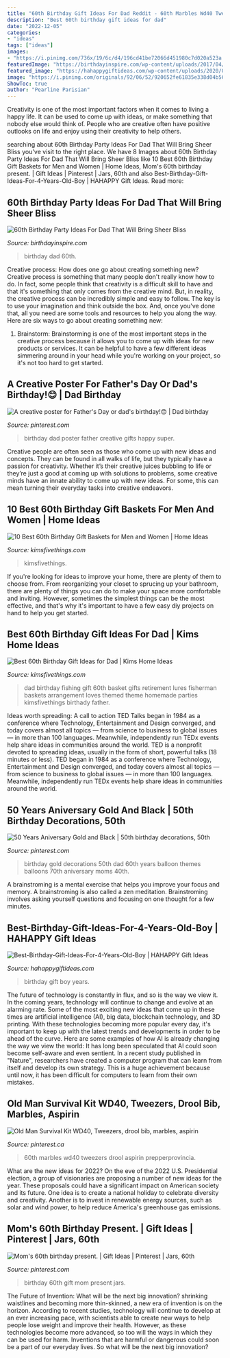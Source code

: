 ```yaml
---
title: "60th Birthday Gift Ideas For Dad Reddit - 60th Marbles Wd40 Tweezers Drool Aspirin Prepperprovincia"
description: "Best 60th birthday gift ideas for dad"
date: "2022-12-05"
categories:
- "ideas"
tags: ["ideas"]
images:
- "https://i.pinimg.com/736x/19/6c/d4/196cd41be72066d451980c7d020a523a.jpg"
featuredImage: "https://birthdayinspire.com/wp-content/uploads/2017/04/60th-birthday-party-ideas-for-dad.png"
featured_image: "https://hahappygiftideas.com/wp-content/uploads/2020/03/Best-Birthday-Gift-Ideas-For-4-Years-Old-Boy.png"
image: "https://i.pinimg.com/originals/92/06/52/920652fe61835e338d04b562a12d7c1e.jpg"
ShowToc: true
author: "Pearline Parisian"
---
```



Creativity is one of the most important factors when it comes to living a happy life. It can be used to come up with ideas, or make something that nobody else would think of. People who are creative often have positive outlooks on life and enjoy using their creativity to help others.

	

		
searching about 60th Birthday Party Ideas For Dad That Will Bring Sheer Bliss you've visit to the right place. We have 8 Images about 60th Birthday Party Ideas For Dad That Will Bring Sheer Bliss like 10 Best 60th Birthday Gift Baskets for Men and Women | Home Ideas, Mom&#039;s 60th birthday present. | Gift Ideas | Pinterest | Jars, 60th and also Best-Birthday-Gift-Ideas-For-4-Years-Old-Boy | HAHAPPY Gift Ideas. Read more:
		
    
## 60th Birthday Party Ideas For Dad That Will Bring Sheer Bliss

<img loading=lazy src="https://birthdayinspire.com/wp-content/uploads/2017/04/60th-birthday-party-ideas-for-dad.png" onerror="this.onerror=null;this.src='https://tse3.mm.bing.net/th?id=OIP.FFnv9dP2dgL00TFt2-yZdwHaFl&amp;pid=15.1';" alt="60th Birthday Party Ideas For Dad That Will Bring Sheer Bliss">

_Source: birthdayinspire.com_

>birthday dad 60th. 

	

Creative process: How does one go about creating something new?
Creative process is something that many people don't really know how to do. In fact, some people think that creativity is a difficult skill to have and that it's something that only comes from the creative mind. But, in reality, the creative process can be incredibly simple and easy to follow. The key is to use your imagination and think outside the box. And, once you've done that, all you need are some tools and resources to help you along the way. Here are six ways to go about creating something new: 
1) Brainstorm: Brainstorming is one of the most important steps in the creative process because it allows you to come up with ideas for new products or services. It can be helpful to have a few different ideas simmering around in your head while you're working on your project, so it's not too hard to get started.

    
## A Creative Poster For Father&#039;s Day Or Dad&#039;s Birthday!😊 | Dad Birthday

<img loading=lazy src="https://i.pinimg.com/736x/ec/6b/45/ec6b456df0538546c13de35f13276f7d--dad-birthday-birthday-gifts.jpg" onerror="this.onerror=null;this.src='https://tse1.mm.bing.net/th?id=OIP.vi41blgLWsY_iVax-5PvOgHaJ3&amp;pid=15.1';" alt="A creative poster for Father&#039;s Day or dad&#039;s birthday!😊 | Dad birthday">

_Source: pinterest.com_

>birthday dad poster father creative gifts happy super. 

	

Creative people are often seen as those who come up with new ideas and concepts. They can be found in all walks of life, but they typically have a passion for creativity. Whether it’s their creative juices bubbling to life or they’re just a good at coming up with solutions to problems, some creative minds have an innate ability to come up with new ideas. For some, this can mean turning their everyday tasks into creative endeavors.

    
## 10 Best 60th Birthday Gift Baskets For Men And Women | Home Ideas

<img loading=lazy src="http://kimsfivethings.com/wp-content/uploads/2020/05/60th-gift-baskets-5-495x1024.jpg" onerror="this.onerror=null;this.src='https://tse3.mm.bing.net/th?id=OIP.QvqZfIRth0isqlhatyjJCQHaPU&amp;pid=15.1';" alt="10 Best 60th Birthday Gift Baskets for Men and Women | Home Ideas">

_Source: kimsfivethings.com_

>kimsfivethings. 

	

If you're looking for ideas to improve your home, there are plenty of them to choose from. From reorganizing your closet to sprucing up your bathroom, there are plenty of things you can do to make your space more comfortable and inviting. However, sometimes the simplest things can be the most effective, and that's why it's important to have a few easy diy projects on hand to help you get started.

    
## Best 60th Birthday Gift Ideas For Dad | Kims Home Ideas

<img loading=lazy src="https://s-media-cache-ak0.pinimg.com/564x/f6/55/f5/f655f54e9423648d2cd287875062d412.jpg" onerror="this.onerror=null;this.src='https://tse2.mm.bing.net/th?id=OIP.7iE9X7baDYgIxwRziHFAiwHaKX&amp;pid=15.1';" alt="Best 60th Birthday Gift Ideas for Dad | Kims Home Ideas">

_Source: kimsfivethings.com_

>dad birthday fishing gift 60th basket gifts retirement lures fisherman baskets arrangement loves themed theme homemade parties kimsfivethings birthady father. 

	

Ideas worth spreading: A call to action
TED Talks began in 1984 as a conference where Technology, Entertainment and Design converged, and today covers almost all topics — from science to business to global issues — in more than 100 languages. Meanwhile, independently run TEDx events help share ideas in communities around the world.
TED is a nonprofit devoted to spreading ideas, usually in the form of short, powerful talks (18 minutes or less). TED began in 1984 as a conference where Technology, Entertainment and Design converged, and today covers almost all topics — from science to business to global issues — in more than 100 languages. Meanwhile, independently run TEDx events help share ideas in communities around the world.

    
## 50 Years Aniversary Gold And Black | 50th Birthday Decorations, 50th

<img loading=lazy src="https://i.pinimg.com/originals/92/06/52/920652fe61835e338d04b562a12d7c1e.jpg" onerror="this.onerror=null;this.src='https://tse2.mm.bing.net/th?id=OIP.ZSZWglOTZwVEyX0-uHzy6AHaIY&amp;pid=15.1';" alt="50 Years Aniversary Gold and Black | 50th birthday decorations, 50th">

_Source: pinterest.com_

>birthday gold decorations 50th dad 60th years balloon themes balloons 70th aniversary moms 40th. 

	

A brainstroming is a mental exercise that helps you improve your focus and memory. A brainstroming is also called a zen meditation. Brainstroming involves asking yourself questions and focusing on one thought for a few minutes.

    
## Best-Birthday-Gift-Ideas-For-4-Years-Old-Boy | HAHAPPY Gift Ideas

<img loading=lazy src="https://hahappygiftideas.com/wp-content/uploads/2020/03/Best-Birthday-Gift-Ideas-For-4-Years-Old-Boy.png" onerror="this.onerror=null;this.src='https://tse4.mm.bing.net/th?id=OIP.GQlTJTZd5DeX9BwsvMi0qAHaLG&amp;pid=15.1';" alt="Best-Birthday-Gift-Ideas-For-4-Years-Old-Boy | HAHAPPY Gift Ideas">

_Source: hahappygiftideas.com_

>birthday gift boy years. 

	

The future of technology is constantly in flux, and so is the way we view it.
In the coming years, technology will continue to change and evolve at an alarming rate. Some of the most exciting new ideas that come up in these times are artificial intelligence (AI), big data, blockchain technology, and 3D printing. With these technologies becoming more popular every day, it's important to keep up with the latest trends and developments in order to be ahead of the curve. Here are some examples of how AI is already changing the way we view the world: 
It has long been speculated that AI could soon become self-aware and even sentient. In a recent study published in "Nature", researchers have created a computer program that can learn from itself and develop its own strategy. This is a huge achievement because until now, it has been difficult for computers to learn from their own mistakes.

    
## Old Man Survival Kit WD40, Tweezers, Drool Bib, Marbles, Aspirin

<img loading=lazy src="https://i.pinimg.com/736x/19/6c/d4/196cd41be72066d451980c7d020a523a.jpg" onerror="this.onerror=null;this.src='https://tse1.mm.bing.net/th?id=OIP._0vYAbfO6NqNt-Edk1SFJAHaNL&amp;pid=15.1';" alt="Old Man Survival Kit WD40, Tweezers, drool bib, marbles, aspirin">

_Source: pinterest.ca_

>60th marbles wd40 tweezers drool aspirin prepperprovincia. 

	

What are the new ideas for 2022?
On the eve of the 2022 U.S. Presidential election, a group of visionaries are proposing a number of new ideas for the year. These proposals could have a significant impact on American society and its future. One idea is to create a national holiday to celebrate diversity and creativity. Another is to invest in renewable energy sources, such as solar and wind power, to help reduce America's greenhouse gas emissions.

    
## Mom&#039;s 60th Birthday Present. | Gift Ideas | Pinterest | Jars, 60th

<img loading=lazy src="https://s-media-cache-ak0.pinimg.com/736x/a5/9d/10/a59d10ed3f87fc9aee122dd9aef9aa6a.jpg" onerror="this.onerror=null;this.src='https://tse3.mm.bing.net/th?id=OIP.2LgY_drdNpGU7prplAkhEwHaJ3&amp;pid=15.1';" alt="Mom&#039;s 60th birthday present. | Gift Ideas | Pinterest | Jars, 60th">

_Source: pinterest.com_

>birthday 60th gift mom present jars. 

	

The Future of Invention: What will be the next big innovation?
shrinking waistlines and becoming more thin-skinned, a new era of invention is on the horizon. According to recent studies, technology will continue to develop at an ever increasing pace, with scientists able to create new ways to help people lose weight and improve their health. 
However, as these technologies become more advanced, so too will the ways in which they can be used for harm. Inventions that are harmful or dangerous could soon be a part of our everyday lives. So what will be the next big innovation?

